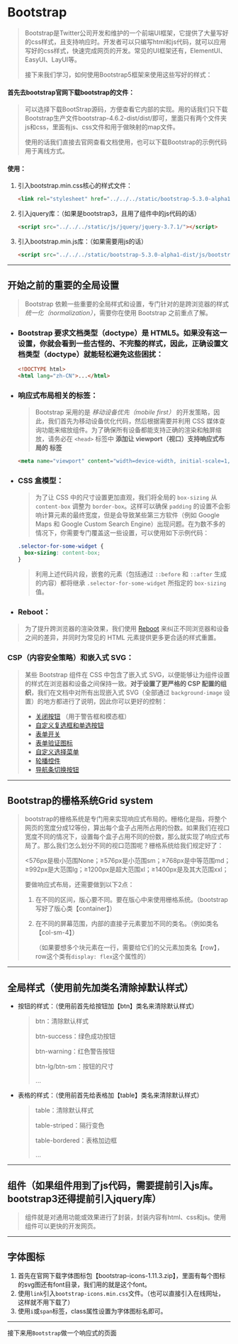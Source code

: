 # Bootstrap

> Bootstrap是Twitter公司开发和维护的一个前端UI框架，它提供了大量写好的css样式，且支持响应时。开发者可以只编写html和js代码，就可以应用写好的css样式，快速完成网页的开发。常见的UI框架还有，ElementUI、EasyUI、LayUI等。
>
> 接下来我们学习，如何使用Bootstrap5框架来使用这些写好的样式：

#### 首先去bootstrap官网下载bootstrap的文件：

> 可以选择下载BootStrap源码，方便查看它内部的实现。用的话我们只下载Bootstrap生产文件bootstrap-4.6.2-dist/dist/即可，里面只有两个文件夹js和css，里面有js、css文件和用于做映射的map文件。
>
> 使用的话我们直接去官网查看文档使用，也可以下载Bootstrap的示例代码用于离线方式。

#### 使用：

1. 引入bootstrap.min.css核心的样式文件：

   ```html
   <link rel="stylesheet" href="../../../static/bootstrap-5.3.0-alpha1-dist/css/bootstrap.min.css">
   ```

2. 引入jquery库：（如果是bootstrap3，且用了组件中的js代码的话）

   ```html
   <script src="../../../static/js/jquery/jquery-3.7.1/"></script>
   ```

3. 引入bootstrap.min.js库：（如果需要用js的话）

   ```html
   <script src="../../../static/bootstrap-5.3.0-alpha1-dist/js/bootstrap.min.js"></script>
   ```

------

## 开始之前的重要的全局设置

> Bootstrap 依赖一些重要的全局样式和设置，专门针对的是跨浏览器的样式 *统一化（normalization）*，需要你在使用 Bootstrap 之前重点了解。

- ### Bootstrap 要求文档类型（doctype）是 HTML5。如果没有这一设置，你就会看到一些古怪的、不完整的样式，因此，正确设置文档类型（doctype）就能轻松避免这些困扰：

  ```html
  <!DOCTYPE html>
  <html lang="zh-CN">...</html>
  ```

- ### 响应式布局相关的标签：

  > Bootstrap 采用的是 *移动设备优先（mobile first）* 的开发策略，因此，我们首先为移动设备优化代码，然后根据需要并利用 CSS 媒体查询功能来缩放组件。为了确保所有设备都能支持正确的渲染和触屏缩放，请务必在 `<head>` 标签中 **添加让 viewport（视口）支持响应式布局的 标签**

  ```html
  <meta name="viewport" content="width=device-width, initial-scale=1, shrink-to-fit=no">
  ```

- ### CSS 盒模型：

  > 为了让 CSS 中的尺寸设置更加直观，我们将全局的 `box-sizing` 从 `content-box` 调整为 `border-box`。这样可以确保 `padding` 的设置不会影响计算元素的最终宽度，但是会导致某些第三方软件（例如 Google Maps 和 Google Custom Search Engine）出现问题。在为数不多的情况下，你需要专门覆盖这一些设置，可以使用如下示例代码：

  ```css
  .selector-for-some-widget {
    box-sizing: content-box;
  }
  ```

  > 利用上述代码片段，嵌套的元素（包括通过 `::before` 和 `::after` 生成的内容）都将继承 `.selector-for-some-widget` 所指定的 `box-sizing` 值。

- ### Reboot：

> 为了提升跨浏览器的渲染效果，我们使用 [Reboot](https://v4.bootcss.com/docs/content/reboot/) 来纠正不同浏览器和设备之间的差异，并同时为常见的 HTML 元素提供更多更合适的样式重置。

### CSP（内容安全策略）和嵌入式 SVG：

> 某些 Bootstrap 组件在 CSS 中包含了嵌入式 SVG，以便能够让为组件设置的样式在浏览器和设备之间保持一致。**对于设置了更严格的 CSP 配置的组织**，我们在文档中对所有出现嵌入式 SVG（全部通过 `background-image` 设置）的地方都进行了说明，因此你可以更好的控制：
>
> - [关闭按钮](https://v4.bootcss.com/docs/utilities/close-icon/) （用于警告框和模态框）
> - [自定义复选框和单选按钮](https://v4.bootcss.com/docs/components/forms/#custom-forms)
> - [表单开关](https://v4.bootcss.com/docs/components/forms/#switches)
> - [表单验证图标](https://v4.bootcss.com/docs/components/forms/#validation)
> - [自定义选择菜单](https://v4.bootcss.com/docs/components/forms/#select-menu)
> - [轮播控件](https://v4.bootcss.com/docs/components/carousel/#with-controls)
> - [导航条切换按钮](https://v4.bootcss.com/docs/components/navbar/#responsive-behaviors)

------

## Bootstrap的栅格系统Grid system

> bootstrap的栅格系统是专门用来实现响应式布局的。栅格化是指，将整个网页的宽度分成12等份，算出每个盒子占用所占用的份数。如果我们在视口宽度不同的情况下，设置每个盒子占用不同的份数，那么就实现了响应式布局了。那么我们怎么划分不同的视口范围呢？栅格系统给我们规定好了：
>
> <576px是极小范围None；≥576px是小范围sm；≥768px是中等范围md；≥992px是大范围lg；≥1200px是超大范围xl；≥1400px是及其大范围xxl；
>
> 要做响应式布局，还需要做到以下2点：
>
> 1. 在不同的区间，版心要不同。要在版心中来使用栅格系统。（bootstrap写好了版心类【container】）
>
> 2. 在不同的屏幕范围，内部的直接子元素要加不同的类名。（例如类名【col-sm-4】）
>
>    （如果要想多个块元素在一行，需要给它们的父元素加类名【row】，row这个类有`display: flex`这个属性的）

------

## 全局样式（使用前先加类名清除掉默认样式）

- 按钮的样式：（使用前首先给按钮加【btn】类名来清除默认样式）

  > btn：清除默认样式
  >
  > btn-success：绿色成功按钮
  >
  > btn-warning：红色警告按钮
  >
  > btn-lg/btn-sm：按钮的尺寸
  >
  > ...

- 表格的样式：（使用前首先给表格加【table】类名来清除默认样式）

  > table：清除默认样式
  >
  > table-striped：隔行变色
  >
  > table-bordered：表格加边框
  >
  > ...

------

## 组件（如果组件用到了js代码，需要提前引入js库。bootstrap3还得提前引入jquery库）

> 组件就是对通用功能或效果进行了封装，封装内容有html、css和js。使用组件可以更快的开发网页。

------

## 字体图标

1. 首先在官网下载字体图标包【bootstrap-icons-1.11.3.zip】，里面有每个图标的svg图还有font目录，我们用的就是这个font。
2. 使用`link`引入`bootstrap-icons.min.css`文件。（也可以直接引入在线网址，这样就不用下载了）
3. 使用`i`或`span`标签，class属性设置为字体图标名即可。

------

接下来用`Bootstrap`做一个响应式的页面

